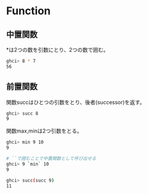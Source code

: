 
# Function

## 中置関数

*は2つの数を引数にとり、2つの数で囲む。

```sh
ghci> 8 * 7
56
```

## 前置関数

関数succはひとつの引数をとり、後者(successor)を返す。

```sh
ghci> succ 8
9
```

関数max,minは2つ引数をとる。

```sh
ghci> min 9 10
9

# ``で囲むことで中置関数として呼び出せる
ghci> 9 `min` 10
9
```

```sh
ghci> succ(succ 9)
11
```